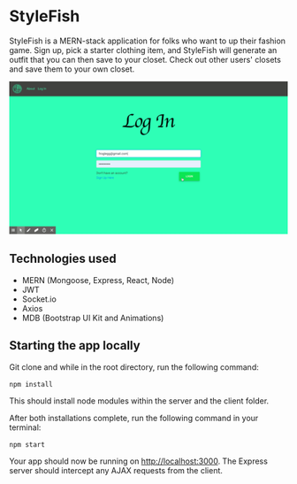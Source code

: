 # StyleFish

StyleFish is a MERN-stack application for folks who want to up their fashion game. Sign up, pick a starter clothing item, and StyleFish will generate an outfit that you can then save to your closet. Check out other users' closets and save them to your own closet.

![](demo.gif)

## Technologies used

- MERN (Mongoose, Express, React, Node)
- JWT
- Socket.io
- Axios
- MDB (Bootstrap UI Kit and Animations)

## Starting the app locally

Git clone and while in the root directory, run the following command:

```
npm install
```

This should install node modules within the server and the client folder.

After both installations complete, run the following command in your terminal:

```
npm start
```

Your app should now be running on <http://localhost:3000>. The Express server should intercept any AJAX requests from the client.
